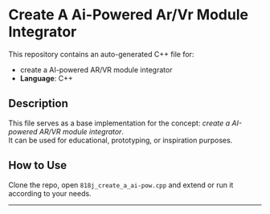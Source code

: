 # Create A Ai-Powered Ar/Vr Module Integrator

This repository contains an auto-generated C++ file for:

- create a AI-powered AR/VR module integrator
- **Language**: C++

## Description

This file serves as a base implementation for the concept: *create a AI-powered AR/VR module integrator*.  
It can be used for educational, prototyping, or inspiration purposes.

## How to Use

Clone the repo, open `818j_create_a_ai-pow.cpp` and extend or run it according to your needs.

---


